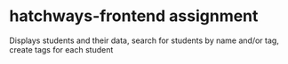 # hatchways-frontend assignment 
Displays students and their data, search for students by name and/or tag, create tags for each student
